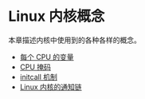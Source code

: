 # Linux 内核概念

本章描述内核中使用到的各种各样的概念。

* [每个 CPU 的变量](linux-cpu-1.md)
* [CPU 掩码](linux-cpu-2.md)
* [initcall 机制](linux-cpu-3.md)
* [Linux 内核的通知链](linux-cpu-4.md)
